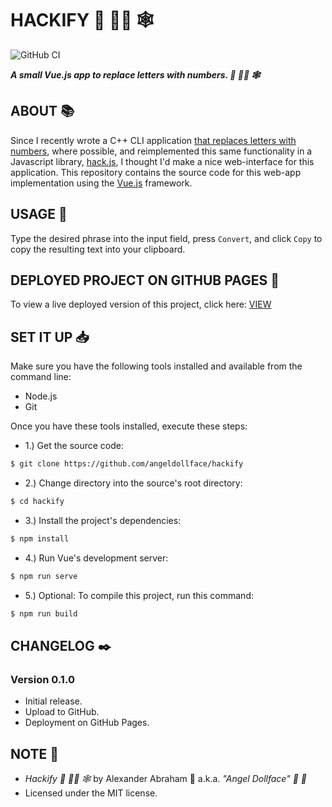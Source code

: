 # HACKIFY :scroll: :woman_technologist: :spider_web:

![GitHub CI](https://github.com/angeldollface/hackify/actions/workflows/vue.yml/badge.svg)

***A small Vue.js app to replace letters with numbers. :scroll: :woman_technologist: :spider_web:***

## ABOUT :books:

Since I recently wrote a C++ CLI application [that replaces letters with numbers](https://github.com/angeldollface/hack), where possible, and reimplemented this same functionality in a Javascript library, [hack.js](https://github.com/angeldollface/hack.js), I thought I'd make a nice web-interface for this application. This repository contains the source code for this web-app implementation using the [Vue.js](https://vuejs.org) framework.

## USAGE :hammer:

Type the desired phrase into the input field, press `Convert`, and click `Copy` to copy the resulting text into your clipboard.

## DEPLOYED PROJECT ON GITHUB PAGES :rocket:

To view a live deployed version of this project, click here: [VIEW](https://angeldollface.boo/hackify)

## SET IT UP :inbox_tray:

Make sure you have the following tools installed and available from the command line:

- Node.js
- Git

Once you have these tools installed, execute these steps:

- 1.) Get the source code:

```bash
$ git clone https://github.com/angeldollface/hackify
```

- 2.) Change directory into the source's root directory:

```bash
$ cd hackify
```

- 3.) Install the project's dependencies:

```bash
$ npm install
```

- 4.) Run Vue's development server:

```bash
$ npm run serve
```

- 5.) Optional: To compile this project, run this command:

```bash
$ npm run build
```


## CHANGELOG :black_nib:

### Version 0.1.0

- Initial release.
- Upload to GitHub.
- Deployment on GitHub Pages.

## NOTE :scroll:

- *Hackify :scroll: :woman_technologist: :spider_web:* by Alexander Abraham :black_heart: a.k.a. *"Angel Dollface" :dolls: :ribbon:*
- Licensed under the MIT license.
